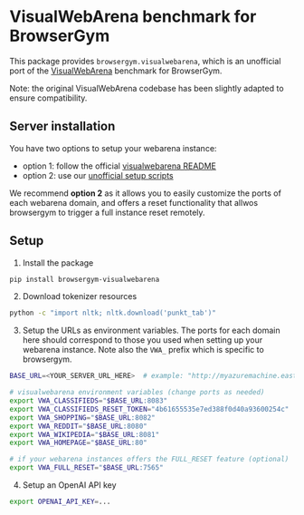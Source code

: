 # VisualWebArena benchmark for BrowserGym

This package provides `browsergym.visualwebarena`, which is an unofficial port of the [VisualWebArena](https://jykoh.com/vwa) benchmark for BrowserGym.

Note: the original VisualWebArena codebase has been slightly adapted to ensure compatibility.


## Server installation

You have two options to setup your webarena instance:
 - option 1: follow the official [visualwebarena README](https://github.com/web-arena-x/visualwebarena/blob/main/environment_docker/README.md)
 - option 2: use our [unofficial setup scripts](https://github.com/gasse/webarena-setup/tree/main/visualwebarena)

We recommend **option 2** as it allows you to easily customize the ports of each webarena domain, and offers a reset functionality that allwos browsergym to trigger a full instance reset remotely.

## Setup

1. Install the package
```sh
pip install browsergym-visualwebarena
```

2. Download tokenizer resources
```sh
python -c "import nltk; nltk.download('punkt_tab')"
```

3. Setup the URLs as environment variables. The ports for each domain here should correspond to those you used when setting up your webarena instance. Note also the `VWA_` prefix which is specific to browsergym.
```sh
BASE_URL=<YOUR_SERVER_URL_HERE>  # example: "http://myazuremachine.eastus.cloudapp.azure.com"

# visualwebarena environment variables (change ports as needed)
export VWA_CLASSIFIEDS="$BASE_URL:8083"
export VWA_CLASSIFIEDS_RESET_TOKEN="4b61655535e7ed388f0d40a93600254c"
export VWA_SHOPPING="$BASE_URL:8082"
export VWA_REDDIT="$BASE_URL:8080"
export VWA_WIKIPEDIA="$BASE_URL:8081"
export VWA_HOMEPAGE="$BASE_URL:80"

# if your webarena instances offers the FULL_RESET feature (optional)
export VWA_FULL_RESET="$BASE_URL:7565"
```

4. Setup an OpenAI API key

```sh
export OPENAI_API_KEY=...
```
